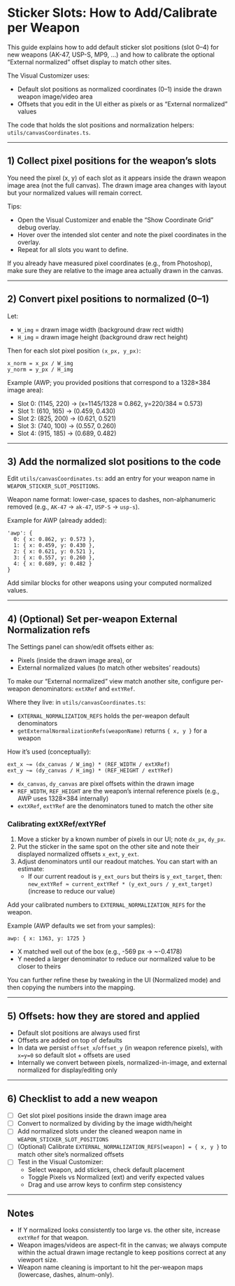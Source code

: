 # Sticker Slots: How to Add/Calibrate per Weapon

This guide explains how to add default sticker slot positions (slot 0–4) for new weapons (AK-47, USP-S, MP9, …) and how to calibrate the optional “External normalized” offset display to match other sites.

The Visual Customizer uses:
- Default slot positions as normalized coordinates (0–1) inside the drawn weapon image/video area
- Offsets that you edit in the UI either as pixels or as “External normalized” values

The code that holds the slot positions and normalization helpers: `utils/canvasCoordinates.ts`.

---

## 1) Collect pixel positions for the weapon’s slots

You need the pixel (x, y) of each slot as it appears inside the drawn weapon image area (not the full canvas). The drawn image area changes with layout but your normalized values will remain correct.

Tips:
- Open the Visual Customizer and enable the “Show Coordinate Grid” debug overlay.
- Hover over the intended slot center and note the pixel coordinates in the overlay.
- Repeat for all slots you want to define.

If you already have measured pixel coordinates (e.g., from Photoshop), make sure they are relative to the image area actually drawn in the canvas.

---

## 2) Convert pixel positions to normalized (0–1)

Let:
- `W_img` = drawn image width (background draw rect width)
- `H_img` = drawn image height (background draw rect height)

Then for each slot pixel position `(x_px, y_px)`:

```
x_norm = x_px / W_img
y_norm = y_px / H_img
```

Example (AWP; you provided positions that correspond to a 1328×384 image area):
- Slot 0: (1145, 220) -> (x=1145/1328 ≈ 0.862, y=220/384 ≈ 0.573)
- Slot 1: (610, 165)  -> (0.459, 0.430)
- Slot 2: (825, 200)  -> (0.621, 0.521)
- Slot 3: (740, 100)  -> (0.557, 0.260)
- Slot 4: (915, 185)  -> (0.689, 0.482)

---

## 3) Add the normalized slot positions to the code

Edit `utils/canvasCoordinates.ts`: add an entry for your weapon name in `WEAPON_STICKER_SLOT_POSITIONS`.

Weapon name format: lower-case, spaces to dashes, non-alphanumeric removed (e.g., `AK-47` → `ak-47`, `USP-S` → `usp-s`).

Example for AWP (already added):

```
'awp': {
  0: { x: 0.862, y: 0.573 },
  1: { x: 0.459, y: 0.430 },
  2: { x: 0.621, y: 0.521 },
  3: { x: 0.557, y: 0.260 },
  4: { x: 0.689, y: 0.482 }
}
```

Add similar blocks for other weapons using your computed normalized values.

---

## 4) (Optional) Set per-weapon External Normalization refs

The Settings panel can show/edit offsets either as:
- Pixels (inside the drawn image area), or
- External normalized values (to match other websites’ readouts)

To make our “External normalized” view match another site, configure per-weapon denominators: `extXRef` and `extYRef`.

Where they live: in `utils/canvasCoordinates.ts`:
- `EXTERNAL_NORMALIZATION_REFS` holds the per-weapon default denominators
- `getExternalNormalizationRefs(weaponName)` returns `{ x, y }` for a weapon

How it’s used (conceptually):
```
ext_x ~= (dx_canvas / W_img) * (REF_WIDTH / extXRef)
ext_y ~= (dy_canvas / H_img) * (REF_HEIGHT / extYRef)
```
- `dx_canvas`, `dy_canvas` are pixel offsets within the drawn image
- `REF_WIDTH`, `REF_HEIGHT` are the weapon’s internal reference pixels (e.g., AWP uses 1328×384 internally)
- `extXRef`, `extYRef` are the denominators tuned to match the other site

### Calibrating extXRef/extYRef
1) Move a sticker by a known number of pixels in our UI; note `dx_px`, `dy_px`.
2) Put the sticker in the same spot on the other site and note their displayed normalized offsets `x_ext`, `y_ext`.
3) Adjust denominators until our readout matches. You can start with an estimate:
   - If our current readout is `y_ext_ours` but theirs is `y_ext_target`, then:
     `new_extYRef ≈ current_extYRef * (y_ext_ours / y_ext_target)` (increase to reduce our value)

Add your calibrated numbers to `EXTERNAL_NORMALIZATION_REFS` for the weapon.

Example (AWP defaults we set from your samples):
```
awp: { x: 1363, y: 1725 }
```
- X matched well out of the box (e.g., -569 px → ~-0.4178)
- Y needed a larger denominator to reduce our normalized value to be closer to theirs

You can further refine these by tweaking in the UI (Normalized mode) and then copying the numbers into the mapping.

---

## 5) Offsets: how they are stored and applied

- Default slot positions are always used first
- Offsets are added on top of defaults
- In data we persist `offset_x`/`offset_y` (in weapon reference pixels), with `x=y=0` so default slot + offsets are used
- Internally we convert between pixels, normalized-in-image, and external normalized for display/editing only

---

## 6) Checklist to add a new weapon

- [ ] Get slot pixel positions inside the drawn image area
- [ ] Convert to normalized by dividing by the image width/height
- [ ] Add normalized slots under the cleaned weapon name in `WEAPON_STICKER_SLOT_POSITIONS`
- [ ] (Optional) Calibrate `EXTERNAL_NORMALIZATION_REFS[weapon] = { x, y }` to match other site’s normalized offsets
- [ ] Test in the Visual Customizer:
  - Select weapon, add stickers, check default placement
  - Toggle Pixels vs Normalized (ext) and verify expected values
  - Drag and use arrow keys to confirm step consistency

---

## Notes
- If Y normalized looks consistently too large vs. the other site, increase `extYRef` for that weapon.
- Weapon images/videos are aspect-fit in the canvas; we always compute within the actual drawn image rectangle to keep positions correct at any viewport size.
- Weapon name cleaning is important to hit the per-weapon maps (lowercase, dashes, alnum-only).

